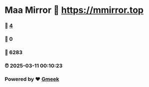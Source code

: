 # Maa Mirror :link: https://mmirror.top 
### :page_facing_up: [4](https://mmirror.top/tag.html) 
### :speech_balloon: 0 
### :hibiscus: 6283 
### :alarm_clock: 2025-03-11 00:10:23 
### Powered by :heart: [Gmeek](https://github.com/Meekdai/Gmeek)
